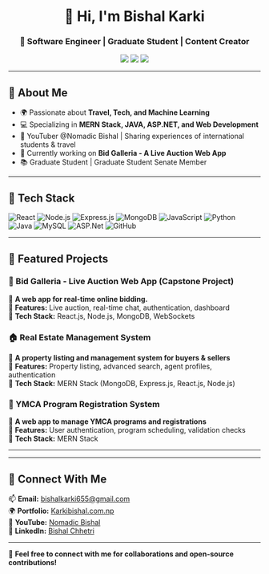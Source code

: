 <h1 align="center">👋 Hi, I'm Bishal Karki</h1>
<h3 align="center">🚀 Software Engineer | Graduate Student | Content Creator</h3>

<p align="center">
  <a href="https://www.linkedin.com/in/bishalkarki655"><img src="https://img.shields.io/badge/LinkedIn-blue?style=flat&logo=linkedin"></a>
  <a href="https://www.youtube.com/@NomadicBishal"><img src="https://img.shields.io/badge/YouTube-red?style=flat&logo=youtube"></a>
  <a href="https://github.com/bishalkarki01"><img src="https://img.shields.io/badge/GitHub-black?style=flat&logo=github"></a>
</p>

---

## 📌 About Me
- 🌍 Passionate about **Travel, Tech, and Machine Learning**
- 💻 Specializing in **MERN Stack, JAVA, ASP.NET, and Web Development**
- 🎥 YouTuber @Nomadic Bishal | Sharing experiences of international students & travel
- 🎯 Currently working on **Bid Galleria - A Live Auction Web App**
- 📚 Graduate Student | Graduate Student Senate Member

---

## 🚀 Tech Stack
![React](https://img.shields.io/badge/-React-61DAFB?style=flat&logo=react&logoColor=black)
![Node.js](https://img.shields.io/badge/-Node.js-339933?style=flat&logo=node.js&logoColor=white)
![Express.js](https://img.shields.io/badge/-Express.js-black?style=flat&logo=express&logoColor=white)
![MongoDB](https://img.shields.io/badge/-MongoDB-47A248?style=flat&logo=mongodb&logoColor=white)
![JavaScript](https://img.shields.io/badge/-JavaScript-F7DF1E?style=flat&logo=javascript&logoColor=black)
![Python](https://img.shields.io/badge/-Python-3776AB?style=flat&logo=python&logoColor=white)
![Java](https://img.shields.io/badge/-Java-007396?style=flat&logo=java&logoColor=white)
![MySQL](https://img.shields.io/badge/-MySQL-4479A1?style=flat&logo=mysql&logoColor=white)
![ASP.Net](https://img.shields.io/badge/-ASP.NET-5C2D91?style=flat&logo=.net&logoColor=white)
![GitHub](https://img.shields.io/badge/-GitHub-181717?style=flat&logo=github&logoColor=white)

---
## 📌 Featured Projects

### 🎯 Bid Galleria - Live Auction Web App (Capstone Project)
🚀 **A web app for real-time online bidding.**  
🔹 **Features:** Live auction, real-time chat, authentication, dashboard  
🔹 **Tech Stack:** React.js, Node.js, MongoDB, WebSockets  

### 🏠 Real Estate Management System
🏡 **A property listing and management system for buyers & sellers**  
🔹 **Features:** Property listing, advanced search, agent profiles, authentication  
🔹 **Tech Stack:** MERN Stack (MongoDB, Express.js, React.js, Node.js)  

### 📖 YMCA Program Registration System
📝 **A web app to manage YMCA programs and registrations**  
🔹 **Features:** User authentication, program scheduling, validation checks  
🔹 **Tech Stack:** MERN Stack 

---



---

## 🤝 Connect With Me  
📫 **Email:** bishalkarki655@gmail.com  
🌍 **Portfolio:** [Karkibishal.com.np](https://karkibishal.com.np)  
🎥 **YouTube:** [Nomadic Bishal](https://www.youtube.com/@NomadicBishal)  
👥 **LinkedIn:** [Bishal Chhetri](https://www.linkedin.com/in/bishalkarki655/)  

---
💬 **Feel free to connect with me for collaborations and open-source contributions!**
